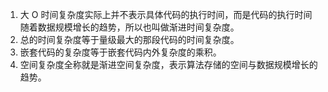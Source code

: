 1. 大 O 时间复杂度实际上并不表示具体代码的执行时间，而是代码的执行时间随着数据规模增长的趋势，所以也叫做渐进时间复杂度。
2. 总的时间复杂度等于量级最大的那段代码的时间复杂度。
3. 嵌套代码的复杂度等于嵌套代码内外复杂度的乘积。
4. 空间复杂度全称就是渐进空间复杂度，表示算法存储的空间与数据规模增长的趋势。